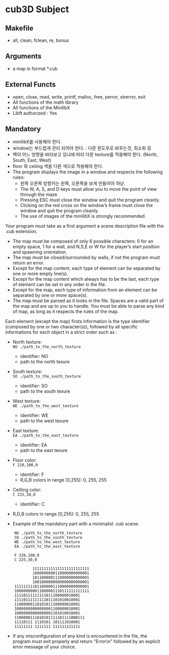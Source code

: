 # cub3D Subject

## Makefile
- all, clean, fclean, re, bonus

## Arguments
- a map in format *.cub

## External Functs
- open, close, read, write, printf, malloc, free, perror, strerror, exit
- All functions of the math library
- All functions of the MinilibX
- Libft authorized : Yes

## Mandatory
- minilibX를 사용해야 한다.
- window는 부드럽게 관리 되어야 한다. : 다른 윈도우로 바꾸는것, 최소화 등
- 벽이 어느 방향을 바라보고 있냐에 따라 다른 texture를 적용해야 한다. (North, South, East, West)
- floor 와 ceiling 색을 다른 색으로 적용해야 한다.
- The program displays the image in a window and respects the following rules:
	- 왼쪽 오른쪽 방향키는 왼쪽, 오른쪽을 보게 만들어야 하낟.
	- The W, A, S, and D keys must allow you to move the point of view through the maze.
	- Pressing ESC must close the window and quit the program cleanly.
	- Clicking on the red cross on the window’s frame must close the window and quit the program cleanly.
	- The use of images of the minilibX is strongly recommended.

Your program must take as a first argument a scene description file with the .cub extension.
  - The map must be composed of only 6 possible characters: 0 for an empty space, 1 for a wall, and N,S,E or W for the player’s start position and spawning orientation.
  - The map must be closed/surrounded by walls, if not the program must return an error.
  - Except for the map content, each type of element can be separated by one or more empty line(s).
  - Except for the map content which always has to be the last, each type of element can be set in any order in the file.
  - Except for the map, each type of information from an element can be separated by one or more space(s).
  - The map must be parsed as it looks in the file. Spaces are a valid part of the map and are up to you to handle. You must be able to parse any kind of map, as long as it respects the rules of the map.

Each element (except the map) firsts information is the type identifier (composed by one or two character(s)), followed by all specific informations for each object in a strict order such as :

- North texture:   
	`NO ./path_to_the_north_texture`
  - identifier: NO
  - path to the north texure
- South texture:   
	`SO ./path_to_the_south_texture`
  - identifier: SO
  - path to the south texure
- West texture:   
    `WE ./path_to_the_west_texture`
  - identifier: WE
  - path to the west texure
- East texture:   
    `EA ./path_to_the_east_texture`
  - identifier: EA
  - path to the east texure
- Floor color:   
	`F 220,100,0`
  - identifier: F
  - R,G,B colors in range [0,255]: 0, 255, 255
- Ceilling color:   
	`C 225,30,0`
  - identifier: C
- R,G,B colors in range [0,255]: 0, 255, 255

- Example of the mandatory part with a minimalist .cub scene:
```
	NO ./path_to_the_north_texture
	SO ./path_to_the_south_texture
	WE ./path_to_the_west_texture
	EA ./path_to_the_east_texture
	
	F 220,100,0
	C 225,30,0

			1111111111111111111111111
			1000000000110000000000001
			1011000001110000000000001
			1001000000000000000000001
	111111111011000001110000000000001
	100000000011000001110111111111111
	11110111111111011100000010001
	11110111111111011101010010001
	11000000110101011100000010001
	10000000000000001100000010001
	10000000000000001101010010001
	11000001110101011111011110N0111
	11110111 1110101 101111010001
	11111111 1111111 111111111111
```

- If any misconfiguration of any kind is encountered in the file, the program must exit properly and return "Error\n" followed by an explicit error message of your choice.

